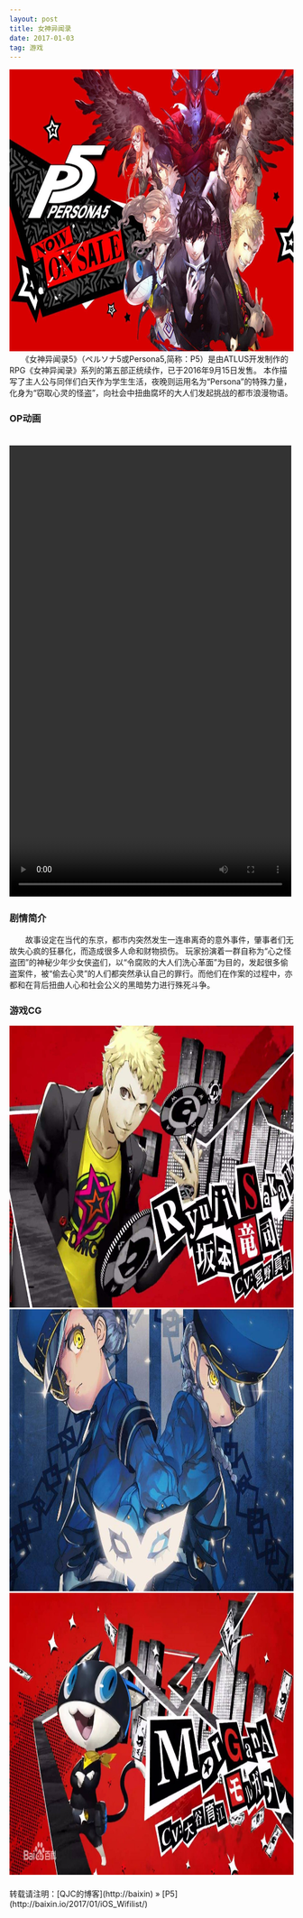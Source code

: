 ```yaml
---
layout: post
title: 女神异闻录
date: 2017-01-03 
tag: 游戏
---
```

   <div align="center">
	<img src="/images/P1.jpg" height="500" width="800">  
</div> 
　　《女神异闻录5》（ペルソナ5或Persona5,简称：P5）是由ATLUS开发制作的RPG《女神异闻录》系列的第五部正统续作，已于2016年9月15日发售。
本作描写了主人公与同伴们白天作为学生生活，夜晚则运用名为“Persona”的特殊力量，化身为“窃取心灵的怪盗”，向社会中扭曲腐坏的大人们发起挑战的都市浪漫物语。

### OP动画

　<video width="500" height="800" controls>
    <embed src="P5.swf" width="500" height="800">
</video>


### 剧情简介

　　故事设定在当代的东京，都市内突然发生一连串离奇的意外事件，肇事者们无故失心疯的狂暴化，而造成很多人命和财物损伤。
玩家扮演着一群自称为“心之怪盗团”的神秘少年少女侠盗们，以“令腐败的大人们洗心革面”为目的，发起很多偷盗案件，被“偷去心灵”的人们都突然承认自己的罪行。而他们在作案的过程中，亦都和在背后扭曲人心和社会公义的黑暗势力进行殊死斗争。

### 游戏CG
<div align="center">
	<img src="/images/P2.jpg" height="500" width="800">  
</div> 
<div align="center">
	<img src="/images/P3.jpg" height="500" width="800">  
</div> 
<div align="center">
	<img src="/images/P4.jpg" height="500" width="800">  
</div> 
　　

<br>
转载请注明：[QJC的博客](http://baixin) » [P5](http://baixin.io/2017/01/iOS_Wifilist/)  


